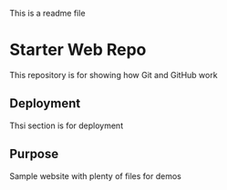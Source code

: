 This is a readme file
# Starter Web Repo

This repository is for showing how Git and GitHub work
## Deployment
Thsi section is for deployment

## Purpose

Sample website with plenty of files for demos